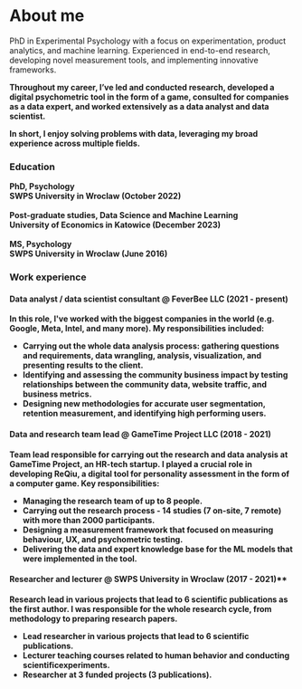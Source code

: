 # About me
PhD in Experimental Psychology with a focus on experimentation, product analytics, and machine learning. Experienced in end-to-end research, developing novel measurement tools, and implementing innovative frameworks. <b/>

Throughout my career, I’ve led and conducted research, developed a digital psychometric tool in the form of a game, consulted for companies as a data expert, and worked extensively as a data analyst and data scientist. <b/>

In short, I enjoy solving problems with data, leveraging my broad experience across multiple fields.

### Education
**PhD, Psychology** <br/>
SWPS University in Wroclaw (October 2022) <br/> <br/>
**Post-graduate studies, Data Science and Machine Learning** <br/> 
University of Economics in Katowice (December 2023) <br/> <br/>
**MS, Psychology** <br/>
SWPS University in Wroclaw (June 2016) <br/>

### Work experience
#### **Data analyst / data scientist consultant @ FeverBee LLC (2021 - present)**  <br/>
In this role, I've worked with the biggest companies in the world (e.g. Google, Meta, Intel, and many more).
My responsibilities included:  <br/>
- Carrying out the whole data analysis process: gathering questions and
requirements, data wrangling, analysis, visualization, and presenting results to
the client.
- Identifying and assessing the community business impact by testing
relationships between the community data, website traffic, and business
metrics.
- Designing new methodologies for accurate user segmentation, retention
measurement, and identifying high performing users.

#### **Data and research team lead @ GameTime Project LLC (2018 - 2021)** <br/>
Team lead responsible for carrying out the research and data analysis at GameTime Project, an HR-tech startup. I played a crucial role in developing ReQiu, a digital tool for personality assessment in the form of a computer game. <b/>
Key responsibilities:
- Managing the research team of up to 8 people.
- Carrying out the research process - 14 studies (7 on-site, 7 remote) with more than 2000 participants.
- Designing a measurement framework that focused on measuring behaviour, UX, and psychometric testing.
- Delivering the data and expert knowledge base for the ML models that were implemented in the tool.

#### Researcher and lecturer @ SWPS University in Wroclaw (2017 - 2021)** <b/>
Research lead in various projects that lead to 6 scientific publications as the first author. I was responsible for the whole research cycle, from
methodology to preparing research papers. <b/>
- Lead researcher in various projects that lead to 6 scientific publications.
- Lecturer teaching courses related to human behavior and conducting scientificexperiments.
- Researcher at 3 funded projects (3 publications).
